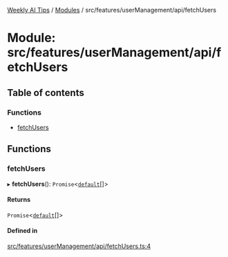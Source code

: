 [Weekly AI Tips](../README.md) / [Modules](../modules.md) / src/features/userManagement/api/fetchUsers

# Module: src/features/userManagement/api/fetchUsers

## Table of contents

### Functions

- [fetchUsers](src_features_userManagement_api_fetchUsers.md#fetchusers)

## Functions

### fetchUsers

▸ **fetchUsers**(): `Promise`\<[`default`](../interfaces/src_features_userManagement_types_UserEntity.default.md)[]\>

#### Returns

`Promise`\<[`default`](../interfaces/src_features_userManagement_types_UserEntity.default.md)[]\>

#### Defined in

[src/features/userManagement/api/fetchUsers.ts:4](https://github.com/alexsoyes/weekly-ai-tips/blob/8e6b4ae946047053b809d45f37efccbb35947373/src/features/userManagement/api/fetchUsers.ts#L4)
